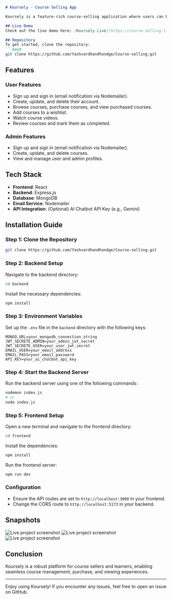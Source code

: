 ```markdown
# Koursely - Course Selling App

Koursely is a feature-rich course-selling application where users can browse, purchase, review, and complete courses. The app also allows users to manage their accounts, create wishlists, and watch course videos. Admins have full control over course management and user data.

## Live Demo
Check out the live demo here: [Koursely Live](https://course-selling-lime.vercel.app/)

## Repository
To get started, clone the repository:
```bash
git clone https://github.com/Yashvardhandhondge/Course-selling.git
```

## Features
### User Features
- Sign up and sign in (email notification via Nodemailer).
- Create, update, and delete their account.
- Browse courses, purchase courses, and view purchased courses.
- Add courses to a wishlist.
- Watch course videos.
- Review courses and mark them as completed.

### Admin Features
- Sign up and sign in (email notification via Nodemailer).
- Create, update, and delete courses.
- View and manage user and admin profiles.

## Tech Stack
- **Frontend**: React
- **Backend**: Express.js
- **Database**: MongoDB
- **Email Service**: Nodemailer
- **API Integration**: (Optional) AI Chatbot API Key (e.g., Gemini)

## Installation Guide

### Step 1: Clone the Repository
```bash
git clone https://github.com/Yashvardhandhondge/Course-selling.git
```

### Step 2: Backend Setup
Navigate to the backend directory:
```bash
cd backend
```

Install the necessary dependencies:
```bash
npm install
```

### Step 3: Environment Variables
Set up the `.env` file in the `backend` directory with the following keys:
```env
MONGO_URL=your_mongodb_connection_string
JWT_SECRETE_ADMIN=your_admin_jwt_secret
JWT_SECRETE_USER=your_user_jwt_secret
EMAIL_USER=your_email_address
EMAIL_PASS=your_email_password
API_KEY=your_ai_chatbot_api_key
```

### Step 4: Start the Backend Server
Run the backend server using one of the following commands:
```bash
nodemon index.js
# or
node index.js
```

### Step 5: Frontend Setup
Open a new terminal and navigate to the frontend directory:
```bash
cd frontend
```

Install the dependencies:
```bash
npm install
```

Run the frontend server:
```bash
npm run dev
```

### Configuration
- Ensure the API routes are set to `http://localhost:3000` in your frontend.
- Change the CORS route to `http://localhost:5173` in your backend.

## Snapshots
![Live project screenshot](https://pbs.twimg.com/media/Gb1-s0EbUAAA9bm?format=jpg&name=medium)
![Live project screenshot](https://pbs.twimg.com/media/Gb1-s0EacAAnOvh?format=jpg&name=medium)
![Live project screenshot](https://pbs.twimg.com/media/Gb1-s0EbwAMYZB-?format=jpg&name=medium)


## Conclusion
Koursely is a robust platform for course sellers and learners, enabling seamless course management, purchase, and viewing experiences.

---

Enjoy using Koursely! If you encounter any issues, feel free to open an issue on GitHub.
```
